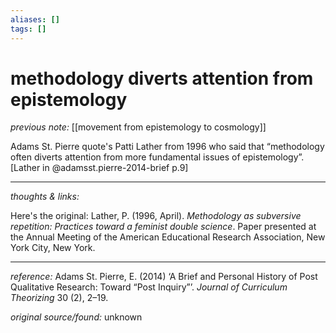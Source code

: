 ```yaml
---
aliases: []
tags: []
---
```


# methodology diverts attention from epistemology

_previous note:_ [[movement from epistemology to cosmology]]

Adams St. Pierre quote's Patti Lather from 1996 who said that “methodology often diverts attention from more fundamental issues of epistemology”.[Lather in @adamsst.pierre-2014-brief p.9]


---

_thoughts & links:_


Here's the original: Lather, P. (1996, April). _Methodology as subversive repetition: Practices toward a feminist double science_. Paper presented at the Annual Meeting of the American Educational Research Association, New York City, New York.

---

_reference:_ Adams St. Pierre, E. (2014) ‘A Brief and Personal History of Post Qualitative Research: Toward “Post Inquiry”’. _Journal of Curriculum Theorizing_ 30 (2), 2–19.

_original source/found:_ unknown